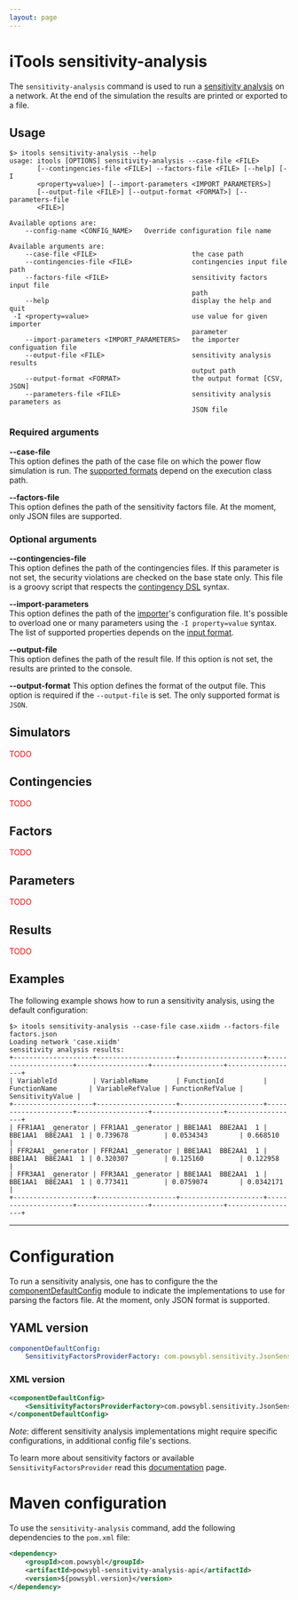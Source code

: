 ```yaml
---
layout: page
---
```


# iTools sensitivity-analysis

The `sensitivity-analysis` command is used to run a [sensitivity analysis](../../simulation/sensitivity/index.md) on a network. At the end of the simulation the results are printed or exported to a file.

## Usage
```
$> itools sensitivity-analysis --help
usage: itools [OPTIONS] sensitivity-analysis --case-file <FILE>
       [--contingencies-file <FILE>] --factors-file <FILE> [--help] [-I
       <property=value>] [--import-parameters <IMPORT_PARAMETERS>]
       [--output-file <FILE>] [--output-format <FORMAT>] [--parameters-file
       <FILE>]

Available options are:
    --config-name <CONFIG_NAME>   Override configuration file name

Available arguments are:
    --case-file <FILE>                        the case path
    --contingencies-file <FILE>               contingencies input file path
    --factors-file <FILE>                     sensitivity factors input file
                                              path
    --help                                    display the help and quit
 -I <property=value>                          use value for given importer
                                              parameter
    --import-parameters <IMPORT_PARAMETERS>   the importer configuation file
    --output-file <FILE>                      sensitivity analysis results
                                              output path
    --output-format <FORMAT>                  the output format [CSV, JSON]
    --parameters-file <FILE>                  sensitivity analysis parameters as
                                              JSON file
```

### Required arguments

**\-\-case-file**  
This option defines the path of the case file on which the power flow simulation is run. The [supported formats](../../index.html#grid-formats) depend on the execution class path.

**\-\-factors-file**  
This option defines the path of the sensitivity factors file. At the moment, only JSON files are supported.

### Optional arguments

**\-\-contingencies-file**  
This option defines the path of the contingencies files. If this parameter is not set, the security violations are checked on the base state only. This file is a groovy script that respects the [contingency DSL](../../simulation/securityanalysis/contingency-dsl.md) syntax.

**\-\-import-parameters**  
This option defines the path of the [importer](../../glossary.md#importer)'s configuration file. It's possible to overload one or many parameters using the `-I property=value` syntax. The list of supported properties depends on the [input format](../../index.html#grid-formats).

**\-\-output-file**  
This option defines the path of the result file. If this option is not set, the results are printed to the console.

**\-\-output-format**
This option defines the format of the output file. This option is required if the `--output-file` is set. The only supported format is `JSON`.  

## Simulators
<span style="color: red">TODO</span>

## Contingencies
<span style="color: red">TODO</span>

## Factors
<span style="color: red">TODO</span>

## Parameters
<span style="color: red">TODO</span>

## Results
<span style="color: red">TODO</span>

## Examples
The following example shows how to run a sensitivity analysis, using the default configuration:
```shell
$> itools sensitivity-analysis --case-file case.xiidm --factors-file factors.json
Loading network 'case.xiidm'
sensitivity analysis results:
+--------------------+--------------------+---------------------+---------------------+------------------+------------------+------------------+
| VariableId         | VariableName       | FunctionId          | FunctionName        | VariableRefValue | FunctionRefValue | SensitivityValue |
+--------------------+--------------------+---------------------+---------------------+------------------+------------------+------------------+
| FFR1AA1 _generator | FFR1AA1 _generator | BBE1AA1  BBE2AA1  1 | BBE1AA1  BBE2AA1  1 | 0.739678         | 0.0534343        | 0.668510         |
| FFR2AA1 _generator | FFR2AA1 _generator | BBE1AA1  BBE2AA1  1 | BBE1AA1  BBE2AA1  1 | 0.320307         | 0.125160         | 0.122958         |
| FFR3AA1 _generator | FFR3AA1 _generator | BBE1AA1  BBE2AA1  1 | BBE1AA1  BBE2AA1  1 | 0.773411         | 0.0759074        | 0.0342171        |
+--------------------+--------------------+---------------------+---------------------+------------------+------------------+------------------+
```

***

# Configuration
To run a sensitivity analysis, one has to configure the the [componentDefaultConfig](../configuration/componentDefaultConfig.md)
module to indicate the implementations to use for parsing the factors file. At the moment, only JSON format is supported.

## YAML version
```yaml
componentDefaultConfig:
    SensitivityFactorsProviderFactory: com.powsybl.sensitivity.JsonSensitivityFactorsProviderFactory
```
### XML version
```xml
<componentDefaultConfig>
    <SensitivityFactorsProviderFactory>com.powsybl.sensitivity.JsonSensitivityFactorsProviderFactory</SensitivityFactorsProviderFactory>
</componentDefaultConfig>
```
*Note*: different sensitivity analysis implementations might require specific configurations, in additional config file's sections.

To learn more about sensitivity factors or available `SensitivityFactorsProvider` read this [documentation](../../simulation/sensitivity/index.md) page.

# Maven configuration
To use the `sensitivity-analysis` command, add the following dependencies to the `pom.xml` file:
```xml
<dependency>
    <groupId>com.powsybl</groupId>
    <artifactId>powsybl-sensitivity-analysis-api</artifactId>
    <version>${powsybl.version}</version>
</dependency>
```
